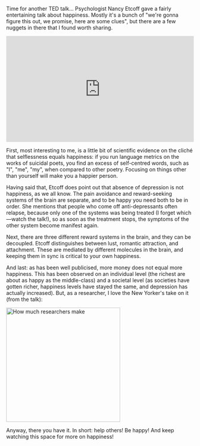 <!--
.. title: On Happiness
.. slug: on-happiness
.. date: 2009-07-19 17:42:32
.. tags: 
.. category: 
.. link: 
.. description: 
.. type: text
.. has_math: no
.. status: published
.. wp-status: publish
-->

<html><body><p>Time for another TED talk... Psychologist Nancy Etcoff gave a fairly entertaining talk about happiness. Mostly it's a bunch of "we're gonna figure this out, we promise, here are some clues", but there are a few nuggets in there that I found worth sharing.

<div style="max-width:854px"><div style="position:relative;height:0;padding-bottom:56.25%"><iframe src="https://embed.ted.com/talks/nancy_etcoff_on_happiness_and_why_we_want_it" width="854" height="480" style="position:absolute;left:0;top:0;width:100%;height:100%" frameborder="0" scrolling="no" allowfullscreen></iframe></div></div>

First, most interesting to me, is a little bit of scientific evidence on the cliché that selflessness equals happiness: if you run language metrics on the works of suicidal poets, you find an excess of self-centred words, such as "I", "me", "my", when compared to other poetry. Focusing on things other than yourself will make you a happier person.

<!-- TEASER_END -->

Having said that, Etcoff does point out that absence of depression is not happiness, as we all know. The pain avoidance and reward-seeking systems of the brain are separate, and to be happy you need both to be in order. She mentions that people who come off anti-depressants often relapse, because only one of the systems was being treated (I forget which—watch the talk!), so as soon as the treatment stops, the symptoms of the other system become manifest again.

Next, there are three different reward systems in the brain, and they can be decoupled. Etcoff distinguishes between lust, romantic attraction, and attachment. These are mediated by different molecules in the brain, and keeping them in sync is critical to your own happiness.

And last: as has been well publicised, more money does not equal more happiness. This has been observed on an individual level (the richest are about as happy as the middle-class) and a societal level (as societies have gotten richer, happiness levels have stayed the same, and depression has actually increased). But, as a researcher, I love the New Yorker's take on it (from the talk):

<a href="http://ilovesymposia.files.wordpress.com/2009/07/researchers.png"><img class="aligncenter size-full wp-image-137" title="How much researchers make" src="http://ilovesymposia.files.wordpress.com/2009/07/researchers.png" alt="How much researchers make" width="306" height="306"></a>

Anyway, there you have it. In short: help others! Be happy! And keep watching this space for more on happiness!</p></body></html>
